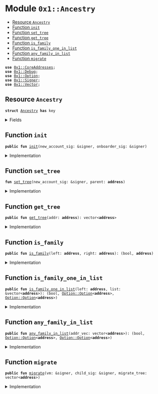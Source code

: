 
<a name="0x1_Ancestry"></a>

# Module `0x1::Ancestry`



-  [Resource `Ancestry`](#0x1_Ancestry_Ancestry)
-  [Function `init`](#0x1_Ancestry_init)
-  [Function `set_tree`](#0x1_Ancestry_set_tree)
-  [Function `get_tree`](#0x1_Ancestry_get_tree)
-  [Function `is_family`](#0x1_Ancestry_is_family)
-  [Function `is_family_one_in_list`](#0x1_Ancestry_is_family_one_in_list)
-  [Function `any_family_in_list`](#0x1_Ancestry_any_family_in_list)
-  [Function `migrate`](#0x1_Ancestry_migrate)


<pre><code><b>use</b> <a href="CoreAddresses.md#0x1_CoreAddresses">0x1::CoreAddresses</a>;
<b>use</b> <a href="Debug.md#0x1_Debug">0x1::Debug</a>;
<b>use</b> <a href="../../../../../../../DPN/releases/artifacts/current/build/MoveStdlib/docs/Option.md#0x1_Option">0x1::Option</a>;
<b>use</b> <a href="../../../../../../../DPN/releases/artifacts/current/build/MoveStdlib/docs/Signer.md#0x1_Signer">0x1::Signer</a>;
<b>use</b> <a href="../../../../../../../DPN/releases/artifacts/current/build/MoveStdlib/docs/Vector.md#0x1_Vector">0x1::Vector</a>;
</code></pre>



<a name="0x1_Ancestry_Ancestry"></a>

## Resource `Ancestry`



<pre><code><b>struct</b> <a href="Ancestry.md#0x1_Ancestry">Ancestry</a> <b>has</b> key
</code></pre>



<details>
<summary>Fields</summary>


<dl>
<dt>
<code>tree: vector&lt;<b>address</b>&gt;</code>
</dt>
<dd>

</dd>
</dl>


</details>

<a name="0x1_Ancestry_init"></a>

## Function `init`



<pre><code><b>public</b> <b>fun</b> <a href="Ancestry.md#0x1_Ancestry_init">init</a>(new_account_sig: &signer, onboarder_sig: &signer)
</code></pre>



<details>
<summary>Implementation</summary>


<pre><code><b>public</b> <b>fun</b> <a href="Ancestry.md#0x1_Ancestry_init">init</a>(new_account_sig: &signer, onboarder_sig: &signer ) <b>acquires</b> <a href="Ancestry.md#0x1_Ancestry">Ancestry</a>{
    print(&100100);
    <b>let</b> parent = <a href="../../../../../../../DPN/releases/artifacts/current/build/MoveStdlib/docs/Signer.md#0x1_Signer_address_of">Signer::address_of</a>(onboarder_sig);
    <a href="Ancestry.md#0x1_Ancestry_set_tree">set_tree</a>(new_account_sig, parent);
}
</code></pre>



</details>

<a name="0x1_Ancestry_set_tree"></a>

## Function `set_tree`



<pre><code><b>fun</b> <a href="Ancestry.md#0x1_Ancestry_set_tree">set_tree</a>(new_account_sig: &signer, parent: <b>address</b>)
</code></pre>



<details>
<summary>Implementation</summary>


<pre><code><b>fun</b> <a href="Ancestry.md#0x1_Ancestry_set_tree">set_tree</a>(new_account_sig: &signer, parent: <b>address</b> ) <b>acquires</b> <a href="Ancestry.md#0x1_Ancestry">Ancestry</a> {
  <b>let</b> child = <a href="../../../../../../../DPN/releases/artifacts/current/build/MoveStdlib/docs/Signer.md#0x1_Signer_address_of">Signer::address_of</a>(new_account_sig);
    print(&100200);
  <b>let</b> new_tree = <a href="../../../../../../../DPN/releases/artifacts/current/build/MoveStdlib/docs/Vector.md#0x1_Vector_empty">Vector::empty</a>&lt;<b>address</b>&gt;();

  // get the parent's ancestry <b>if</b> initialized.
  // <b>if</b> not then this is an edge case possibly a migration error,
  // and we'll just <b>use</b> the parent.
  <b>if</b> (<b>exists</b>&lt;<a href="Ancestry.md#0x1_Ancestry">Ancestry</a>&gt;(parent)) {
    <b>let</b> parent_state = <b>borrow_global_mut</b>&lt;<a href="Ancestry.md#0x1_Ancestry">Ancestry</a>&gt;(parent);
    <b>let</b> parent_tree = *&parent_state.tree;
    print(&100210);
    <b>if</b> (<a href="../../../../../../../DPN/releases/artifacts/current/build/MoveStdlib/docs/Vector.md#0x1_Vector_length">Vector::length</a>&lt;<b>address</b>&gt;(&parent_tree) &gt; 0) {
      <a href="../../../../../../../DPN/releases/artifacts/current/build/MoveStdlib/docs/Vector.md#0x1_Vector_append">Vector::append</a>(&<b>mut</b> new_tree, parent_tree);
    };
    print(&100220);
  };

  // add the parent <b>to</b> the tree
  <a href="../../../../../../../DPN/releases/artifacts/current/build/MoveStdlib/docs/Vector.md#0x1_Vector_push_back">Vector::push_back</a>(&<b>mut</b> new_tree, parent);
    print(&100230);

  <b>if</b> (!<b>exists</b>&lt;<a href="Ancestry.md#0x1_Ancestry">Ancestry</a>&gt;(child)) {
    <b>move_to</b>&lt;<a href="Ancestry.md#0x1_Ancestry">Ancestry</a>&gt;(new_account_sig, <a href="Ancestry.md#0x1_Ancestry">Ancestry</a> {
      tree: new_tree,
    });
    print(&100240);

  } <b>else</b> {
    // this is only for migration cases.
    <b>let</b> child_ancestry = <b>borrow_global_mut</b>&lt;<a href="Ancestry.md#0x1_Ancestry">Ancestry</a>&gt;(child);
    child_ancestry.tree = new_tree;
    print(&100250);

  };
  print(&100260);

}
</code></pre>



</details>

<a name="0x1_Ancestry_get_tree"></a>

## Function `get_tree`



<pre><code><b>public</b> <b>fun</b> <a href="Ancestry.md#0x1_Ancestry_get_tree">get_tree</a>(addr: <b>address</b>): vector&lt;<b>address</b>&gt;
</code></pre>



<details>
<summary>Implementation</summary>


<pre><code><b>public</b> <b>fun</b> <a href="Ancestry.md#0x1_Ancestry_get_tree">get_tree</a>(addr: <b>address</b>): vector&lt;<b>address</b>&gt; <b>acquires</b> <a href="Ancestry.md#0x1_Ancestry">Ancestry</a> {
  <b>if</b> (<b>exists</b>&lt;<a href="Ancestry.md#0x1_Ancestry">Ancestry</a>&gt;(addr)) {
    *&<b>borrow_global</b>&lt;<a href="Ancestry.md#0x1_Ancestry">Ancestry</a>&gt;(addr).tree
  } <b>else</b> {
    <a href="../../../../../../../DPN/releases/artifacts/current/build/MoveStdlib/docs/Vector.md#0x1_Vector_empty">Vector::empty</a>()
  }

}
</code></pre>



</details>

<a name="0x1_Ancestry_is_family"></a>

## Function `is_family`



<pre><code><b>public</b> <b>fun</b> <a href="Ancestry.md#0x1_Ancestry_is_family">is_family</a>(left: <b>address</b>, right: <b>address</b>): (bool, <b>address</b>)
</code></pre>



<details>
<summary>Implementation</summary>


<pre><code><b>public</b> <b>fun</b> <a href="Ancestry.md#0x1_Ancestry_is_family">is_family</a>(left: <b>address</b>, right: <b>address</b>): (bool, <b>address</b>) <b>acquires</b> <a href="Ancestry.md#0x1_Ancestry">Ancestry</a> {
  <b>let</b> is_family = <b>false</b>;
  <b>let</b> common_ancestor = @0x0;
  print(&100300);
  print(&<b>exists</b>&lt;<a href="Ancestry.md#0x1_Ancestry">Ancestry</a>&gt;(left));
  print(&<b>exists</b>&lt;<a href="Ancestry.md#0x1_Ancestry">Ancestry</a>&gt;(right));

  // <b>if</b> (<b>exists</b>&lt;<a href="Ancestry.md#0x1_Ancestry">Ancestry</a>&gt;(left) && <b>exists</b>&lt;<a href="Ancestry.md#0x1_Ancestry">Ancestry</a>&gt;(right)) {
    // <b>if</b> tree is empty it will still work.
    print(&100310);
    <b>let</b> left_tree = <a href="Ancestry.md#0x1_Ancestry_get_tree">get_tree</a>(left);
    print(&100311);
    <b>let</b> right_tree = <a href="Ancestry.md#0x1_Ancestry_get_tree">get_tree</a>(right);

    print(&100320);

    // check for direct relationship.
    <b>if</b> (<a href="../../../../../../../DPN/releases/artifacts/current/build/MoveStdlib/docs/Vector.md#0x1_Vector_contains">Vector::contains</a>(&left_tree, &right)) <b>return</b> (<b>true</b>, right);
    <b>if</b> (<a href="../../../../../../../DPN/releases/artifacts/current/build/MoveStdlib/docs/Vector.md#0x1_Vector_contains">Vector::contains</a>(&right_tree, &left)) <b>return</b> (<b>true</b>, left);

    print(&100330);
    <b>let</b> i = 0;
    // check every <b>address</b> on the list <b>if</b> there are overlaps.
    <b>while</b> (i &lt; <a href="../../../../../../../DPN/releases/artifacts/current/build/MoveStdlib/docs/Vector.md#0x1_Vector_length">Vector::length</a>&lt;<b>address</b>&gt;(&left_tree)) {
      print(&100341);
      <b>let</b> family_addr = <a href="../../../../../../../DPN/releases/artifacts/current/build/MoveStdlib/docs/Vector.md#0x1_Vector_borrow">Vector::borrow</a>(&left_tree, i);
      <b>if</b> (<a href="../../../../../../../DPN/releases/artifacts/current/build/MoveStdlib/docs/Vector.md#0x1_Vector_contains">Vector::contains</a>(&right_tree, family_addr)) {
        is_family = <b>true</b>;
        common_ancestor = *family_addr;
        print(&100342);
        <b>break</b>
      };
      i = i + 1;
    };
    print(&100350);
  // };
  print(&100360);
  (is_family, common_ancestor)
}
</code></pre>



</details>

<a name="0x1_Ancestry_is_family_one_in_list"></a>

## Function `is_family_one_in_list`



<pre><code><b>public</b> <b>fun</b> <a href="Ancestry.md#0x1_Ancestry_is_family_one_in_list">is_family_one_in_list</a>(left: <b>address</b>, list: &vector&lt;<b>address</b>&gt;): (bool, <a href="../../../../../../../DPN/releases/artifacts/current/build/MoveStdlib/docs/Option.md#0x1_Option_Option">Option::Option</a>&lt;<b>address</b>&gt;, <a href="../../../../../../../DPN/releases/artifacts/current/build/MoveStdlib/docs/Option.md#0x1_Option_Option">Option::Option</a>&lt;<b>address</b>&gt;)
</code></pre>



<details>
<summary>Implementation</summary>


<pre><code><b>public</b> <b>fun</b> <a href="Ancestry.md#0x1_Ancestry_is_family_one_in_list">is_family_one_in_list</a>(left: <b>address</b>, list: &vector&lt;<b>address</b>&gt;):(bool, <a href="../../../../../../../DPN/releases/artifacts/current/build/MoveStdlib/docs/Option.md#0x1_Option">Option</a>&lt;<b>address</b>&gt;, <a href="../../../../../../../DPN/releases/artifacts/current/build/MoveStdlib/docs/Option.md#0x1_Option">Option</a>&lt;<b>address</b>&gt;) <b>acquires</b> <a href="Ancestry.md#0x1_Ancestry">Ancestry</a> {
  <b>let</b> k = 0;
  <b>while</b> (k &lt; <a href="../../../../../../../DPN/releases/artifacts/current/build/MoveStdlib/docs/Vector.md#0x1_Vector_length">Vector::length</a>(list)) {
    <b>let</b> right = <a href="../../../../../../../DPN/releases/artifacts/current/build/MoveStdlib/docs/Vector.md#0x1_Vector_borrow">Vector::borrow</a>(list, k);
    <b>let</b> (fam, _) = <a href="Ancestry.md#0x1_Ancestry_is_family">is_family</a>(left, *right);
    <b>if</b> (fam) {
      <b>return</b> (<b>true</b>, <a href="../../../../../../../DPN/releases/artifacts/current/build/MoveStdlib/docs/Option.md#0x1_Option_some">Option::some</a>(left), <a href="../../../../../../../DPN/releases/artifacts/current/build/MoveStdlib/docs/Option.md#0x1_Option_some">Option::some</a>(*right))
    };
    k = k + 1;
  };

  (<b>false</b>, <a href="../../../../../../../DPN/releases/artifacts/current/build/MoveStdlib/docs/Option.md#0x1_Option_none">Option::none</a>(), <a href="../../../../../../../DPN/releases/artifacts/current/build/MoveStdlib/docs/Option.md#0x1_Option_none">Option::none</a>())
}
</code></pre>



</details>

<a name="0x1_Ancestry_any_family_in_list"></a>

## Function `any_family_in_list`



<pre><code><b>public</b> <b>fun</b> <a href="Ancestry.md#0x1_Ancestry_any_family_in_list">any_family_in_list</a>(addr_vec: vector&lt;<b>address</b>&gt;): (bool, <a href="../../../../../../../DPN/releases/artifacts/current/build/MoveStdlib/docs/Option.md#0x1_Option_Option">Option::Option</a>&lt;<b>address</b>&gt;, <a href="../../../../../../../DPN/releases/artifacts/current/build/MoveStdlib/docs/Option.md#0x1_Option_Option">Option::Option</a>&lt;<b>address</b>&gt;)
</code></pre>



<details>
<summary>Implementation</summary>


<pre><code><b>public</b> <b>fun</b> <a href="Ancestry.md#0x1_Ancestry_any_family_in_list">any_family_in_list</a>(addr_vec: vector&lt;<b>address</b>&gt;):(bool, <a href="../../../../../../../DPN/releases/artifacts/current/build/MoveStdlib/docs/Option.md#0x1_Option">Option</a>&lt;<b>address</b>&gt;, <a href="../../../../../../../DPN/releases/artifacts/current/build/MoveStdlib/docs/Option.md#0x1_Option">Option</a>&lt;<b>address</b>&gt;) <b>acquires</b> <a href="Ancestry.md#0x1_Ancestry">Ancestry</a>  {
  <b>let</b> i = 0;
  <b>while</b> (<a href="../../../../../../../DPN/releases/artifacts/current/build/MoveStdlib/docs/Vector.md#0x1_Vector_length">Vector::length</a>(&addr_vec) &gt; 1) {
    <b>let</b> left = <a href="../../../../../../../DPN/releases/artifacts/current/build/MoveStdlib/docs/Vector.md#0x1_Vector_pop_back">Vector::pop_back</a>(&<b>mut</b> addr_vec);

    <b>let</b> (fam, left_opt, right_opt) = <a href="Ancestry.md#0x1_Ancestry_is_family_one_in_list">is_family_one_in_list</a>(left, &addr_vec);
    <b>if</b> (fam) {
      <b>return</b> (fam, left_opt, right_opt)
    };

    i = i + 1;
  };

  (<b>false</b>, <a href="../../../../../../../DPN/releases/artifacts/current/build/MoveStdlib/docs/Option.md#0x1_Option_none">Option::none</a>(), <a href="../../../../../../../DPN/releases/artifacts/current/build/MoveStdlib/docs/Option.md#0x1_Option_none">Option::none</a>())
}
</code></pre>



</details>

<a name="0x1_Ancestry_migrate"></a>

## Function `migrate`



<pre><code><b>public</b> <b>fun</b> <a href="Ancestry.md#0x1_Ancestry_migrate">migrate</a>(vm: &signer, child_sig: &signer, migrate_tree: vector&lt;<b>address</b>&gt;)
</code></pre>



<details>
<summary>Implementation</summary>


<pre><code><b>public</b> <b>fun</b> <a href="Ancestry.md#0x1_Ancestry_migrate">migrate</a>(
  vm: &signer,
  child_sig: &signer,
  migrate_tree: vector&lt;<b>address</b>&gt;
) <b>acquires</b> <a href="Ancestry.md#0x1_Ancestry">Ancestry</a> {
  <a href="CoreAddresses.md#0x1_CoreAddresses_assert_vm">CoreAddresses::assert_vm</a>(vm);
  <b>let</b> child = <a href="../../../../../../../DPN/releases/artifacts/current/build/MoveStdlib/docs/Signer.md#0x1_Signer_address_of">Signer::address_of</a>(child_sig);

  <b>if</b> (!<b>exists</b>&lt;<a href="Ancestry.md#0x1_Ancestry">Ancestry</a>&gt;(child)) {
    <b>move_to</b>&lt;<a href="Ancestry.md#0x1_Ancestry">Ancestry</a>&gt;(child_sig, <a href="Ancestry.md#0x1_Ancestry">Ancestry</a> {
      tree: migrate_tree,
    });
    print(&100240);

  } <b>else</b> {
    // this is only for migration cases.
    <b>let</b> child_ancestry = <b>borrow_global_mut</b>&lt;<a href="Ancestry.md#0x1_Ancestry">Ancestry</a>&gt;(child);
    child_ancestry.tree = migrate_tree;
    print(&100250);

  };
}
</code></pre>



</details>
